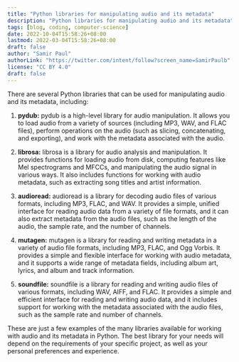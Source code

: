 ```yaml
---
title: "Python libraries for manipulating audio and its metadata"
description: "Python libraries for manipulating audio and its metadata"
tags: [blog, coding, computer-science]
date: 2022-10-04T15:58:26+08:00
lastmod: 2022-03-04T15:58:26+08:00
draft: false
author: "Samir Paul"
authorLink: "https://twitter.com/intent/follow?screen_name=SamirPaulb"
license: "CC BY 4.0"
draft: false
---
```



There are several Python libraries that can be used for manipulating audio and its metadata, including:

<script async src="https://pagead2.googlesyndication.com/pagead/js/adsbygoogle.js?client=ca-pub-8274401353019049" loading="lazy"
     crossorigin="anonymous"></script>
<!-- Display ads -->
<ins class="adsbygoogle"
     style="display:block"
     data-ad-client="ca-pub-8274401353019049"
     data-ad-slot="5522300086"
     data-ad-format="auto"
     data-full-width-responsive="true"></ins>
<script>
     (adsbygoogle = window.adsbygoogle || []).push({});
</script>


1. **pydub:** pydub is a high-level library for audio manipulation. It allows you to load audio from a variety of sources (including MP3, WAV, and FLAC files), perform operations on the audio (such as slicing, concatenating, and exporting), and work with the metadata associated with the audio.

2. **librosa:** librosa is a library for audio analysis and manipulation. It provides functions for loading audio from disk, computing features like Mel spectrograms and MFCCs, and manipulating the audio signal in various ways. It also includes functions for working with audio metadata, such as extracting song titles and artist information.

3. **audioread:** audioread is a library for decoding audio files of various formats, including MP3, FLAC, and WAV. It provides a simple, unified interface for reading audio data from a variety of file formats, and it can also extract metadata from the audio files, such as the length of the audio, the sample rate, and the number of channels.

4. **mutagen:** mutagen is a library for reading and writing metadata in a variety of audio file formats, including MP3, FLAC, and Ogg Vorbis. It provides a simple and flexible interface for working with audio metadata, and it supports a wide range of metadata fields, including album art, lyrics, and album and track information.

5. **soundfile:** soundfile is a library for reading and writing audio files of various formats, including WAV, AIFF, and FLAC. It provides a simple and efficient interface for reading and writing audio data, and it includes support for working with the metadata associated with the audio files, such as the sample rate and number of channels.

These are just a few examples of the many libraries available for working with audio and its metadata in Python. The best library for your needs will depend on the requirements of your specific project, as well as your personal preferences and experience.



